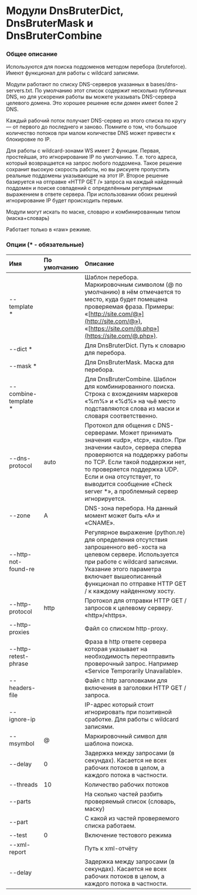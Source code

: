 # Модули DnsBruterDict, DnsBruterMask и DnsBruterCombine

### Общее описание 

Используются для поиска поддоменов методом перебора \(bruteforce\). Имеют функционал для работы с wildcard записями.

Модули работают по списку DNS-серверов указанных в bases/dns-servers.txt. По умолчанию этот список содержит несколько публичных DNS, но для ускорения работы вы можете указывать DNS-сервера целевого домена. Это хорошее решение если домен имеет более 2 DNS.

Каждый рабочий поток получает DNS-сервер из этого списка по кругу — от первого до последнего и заново. Помните о том, что большое количество потоков при малом количестве DNS может привести к блокировке по IP.

Для работы с wildcard-зонами WS имеет 2 функции. Первая, простейшая, это игнорирование IP по умолчанию. Т.е. того адреса, который возвращается на запрос любого поддомена. Такое решение сохранит высокую скорость работы, но вы рискуете пропустить реальные поддомены указывающие на этот IP. Второе решение базируется на отправке «HTTP GET /» запроса на каждый найденный поддомен и поиске совпадений с определённым регулярным выражением в ответе сервера. При использовании обоих решений игнорирование IP будет происходить первым.

Модули могут искать по маске, словарю и комбинированным типом \(маска+словарь\)

Работает только в «raw» режиме.

### Опции \(\* - обязательные\)

| Имя | По умолчанию | Описание |
| :--- | :--- | :--- |
| --template \* |  | Шаблон перебора. Маркировочным символом \(@ по умолчанию\) в нём отмечается то место, куда будет помещена проверяемая фраза. Примеры: «[http://site.com/@»](http://site.com/@»), «[https://site.com/@.php»](https://site.com/@.php»). |
| --dict \* |  | Для DnsBruterDict. Путь к словарю для перебора. |
| --mask \* |  | Для DnsBruterMask. Маска для перебора. |
| --combine-template \* |  | Для DnsBruterCombine. Шаблон для комбинированного поиска. Строка с вхождениям маркеров «%m%» и «%d%» на чьё место подставляются слова из маски и словаря соответственно. |
| --dns-protocol | auto | Протокол для общения с DNS-серверами. Может принимать значения «udp», «tcp», «auto». При значении «auto», сервера сперва проверяются на поддержку работы по TCP. Если такой поддержки нет, то проверяется поддержка UDP. Если и она отсутствует, то выводится сообщение «Check server \*», а проблемный сервер игнорируется. |
| --zone | A | DNS-зона перебора. На данный момент может быть «А» и «CNAME». |
| --http-not-found-re |  | Регулярное выражение \(python.re\) для определения отсутствия запрошенного веб-хоста на целевом сервере. Используется при работе с wildcard записями. Указание этого параметра включает вышеописанный функционал по отправке HTTP GET / к каждому найденному хосту. |
| --http-protocol | http | Протокол для отправки HTTP GET / запросов к целевому серверу. «http»/«https». |
| --http-proxies |  | Файл со списком http-proxy. |
| --http-retest-phrase |  | Фраза в http ответе сервера которая указывает на необходимость переотправить проверочный запрос. Например «Service Temporarily Unavailable». |
| --headers-file |  | Файл с http заголовками для включения в заголовки HTTP GET / запроса. |
| --ignore-ip |  | IP-адрес который стоит игнорировать при позитивной сработке. Для работы с wildcard записями. |
| --msymbol | @ | Маркировочный символ для шаблона поиска. |
| --delay | 0 | Задержка между запросами \(в секундах\). Касается не всех рабочих потоков в целом, а каждого потока в частности. |
| --threads | 10 | Количество рабочих потоков |
| --parts |  | На сколько частей разбить проверяемый список \(словарь, маску\) |
| --part |  | С какой из частей проверяемого списка работаем. |
| --test | 0 | Включение тестового режима |
| --xml-report |  | Путь к xml-отчёту |
| --delay |  | Задержка между запросами \(в секундах\). Касается не всех рабочих потоков в целом, а каждого потока в частности. |



